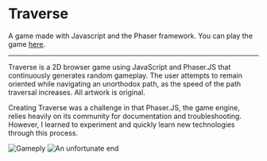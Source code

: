 # Traverse
A game made with Javascript and the Phaser framework. You can play the game [here](https://spriyajain.github.io/traverse/).

***

Traverse is a 2D browser game using JavaScript and Phaser.JS that continuously generates random gameplay. The user attempts to remain oriented while navigating an unorthodox path, as the speed of the path traversal increases. All artwork is original.

Creating Traverse was a challenge in that Phaser.JS, the game engine, relies heavily on its community for documentation and troubleshooting. However, I learned to experiment and quickly learn new technologies through this process.

![Gameply](https://spriyajain.github.io/img/portfolio/traverse_game_shot.png)
![An unfortunate end](https://spriyajain.github.io/img/portfolio/traverse_lose_shot.png)

